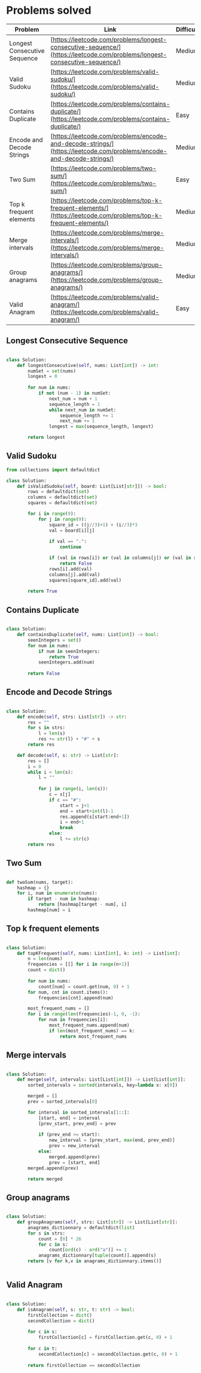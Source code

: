 # Problems solved

| Problem | Link | Difficulty |
|---------|------|------------|
| Longest Consecutive Sequence | [https://leetcode.com/problems/longest-consecutive-sequence/](https://leetcode.com/problems/longest-consecutive-sequence/) | Medium |
| Valid Sudoku | [https://leetcode.com/problems/valid-sudoku/](https://leetcode.com/problems/valid-sudoku/) | Medium |
| Contains Duplicate | [https://leetcode.com/problems/contains-duplicate/](https://leetcode.com/problems/contains-duplicate/) | Easy |
| Encode and Decode Strings | [https://leetcode.com/problems/encode-and-decode-strings/](https://leetcode.com/problems/encode-and-decode-strings/) | Medium |
| Two Sum | [https://leetcode.com/problems/two-sum/](https://leetcode.com/problems/two-sum/) | Easy |
| Top k frequent elements | [https://leetcode.com/problems/top-k-frequent-elements/](https://leetcode.com/problems/top-k-frequent-elements/) | Medium |
| Merge intervals | [https://leetcode.com/problems/merge-intervals/](https://leetcode.com/problems/merge-intervals/) | Medium |
| Group anagrams | [https://leetcode.com/problems/group-anagrams/](https://leetcode.com/problems/group-anagrams/) | Medium |
| Valid Anagram | [https://leetcode.com/problems/valid-anagram/](https://leetcode.com/problems/valid-anagram/) | Easy |

## Longest Consecutive Sequence

```py

class Solution:
    def longestConsecutive(self, nums: List[int]) -> int:
        numSet = set(nums)
        longest = 0
        
        for num in nums:
            if not (num - 1) in numSet:
                next_num = num + 1
                sequence_length = 1
                while next_num in numSet:
                    sequence_length += 1
                    next_num += 1
                longest = max(sequence_length, longest)

        return longest
```

## Valid Sudoku

```py
from collections import defaultdict

class Solution:
    def isValidSudoku(self, board: List[List[str]]) -> bool:
        rows = defaultdict(set)
        columns = defaultdict(set)
        squares = defaultdict(set)

        for i in range(9):
            for j in range(9):
                square_id = ((j//3)+1) + (i//3)*3
                val = board[i][j]
                
                if val == ".":
                    continue

                if (val in rows[i]) or (val in columns[j]) or (val in squares[square_id]):
                    return False
                rows[i].add(val)
                columns[j].add(val)
                squares[square_id].add(val)
        
        return True
```

## Contains Duplicate

```py

class Solution:
    def containsDuplicate(self, nums: List[int]) -> bool:
        seenIntegers = set()
        for num in nums:
            if num in seenIntegers:
                return True
            seenIntegers.add(num)
        
        return False
```

## Encode and Decode Strings

```py

class Solution:
    def encode(self, strs: List[str]) -> str:
        res = ""
        for s in strs:
            l = len(s)
            res += str(l) + "#" + s
        return res

    def decode(self, s: str) -> List[str]:
        res = []
        i = 0
        while i < len(s):
            l = ""
           
            for j in range(i, len(s)):
                c = s[j]
                if c == "#":
                    start = j+1
                    end = start+int(l)-1
                    res.append(s[start:end+1])
                    i = end+1
                    break
                else:
                    l += str(c)
        return res
```

## Two Sum

```py

def twoSum(nums, target):
    hashmap = {}
    for i, num in enumerate(nums):
        if target - num in hashmap:
            return [hashmap[target - num], i]
        hashmap[num] = i

```

## Top k frequent elements

```py

class Solution:
    def topKFrequent(self, nums: List[int], k: int) -> List[int]:
        n = len(nums)
        frequencies = [[] for i in range(n+1)]
        count = dict()
        
        for num in nums:
            count[num] = count.get(num, 0) + 1
        for num, cnt in count.items():
            frequencies[cnt].append(num)

        most_frequent_nums = []
        for i in range(len(frequencies)-1, 0, -1):
            for num in frequencies[i]:
                most_frequent_nums.append(num)
                if len(most_frequent_nums) == k: 
                    return most_frequent_nums
```

## Merge intervals

```py

class Solution:
    def merge(self, intervals: List[List[int]]) -> List[List[int]]:
        sorted_intervals = sorted(intervals, key=lambda x: x[0])

        merged = []
        prev = sorted_intervals[0]

        for interval in sorted_intervals[1::]:
            [start, end] = interval
            [prev_start, prev_end] = prev
            
            if (prev_end >= start):
                new_interval = [prev_start, max(end, prev_end)]
                prev = new_interval
            else:
                merged.append(prev)
                prev = [start, end]
        merged.append(prev)

        return merged

```

## Group anagrams

```py

class Solution:
    def groupAnagrams(self, strs: List[str]) -> List[List[str]]:
        anagrams_dictionnary = defaultdict(list)
        for s in strs:
            count = [0] * 26
            for c in s:
                count[ord(c) - ord("a")] += 1
            anagrams_dictionnary[tuple(count)].append(s)       
        return [v for k,v in anagrams_dictionnary.items()]



```

## Valid Anagram

```py

class Solution:
    def isAnagram(self, s: str, t: str) -> bool:
        firstCollection = dict()
        secondCollection = dict()
        
        for c in s:
            firstCollection[c] = firstCollection.get(c, 0) + 1
        
        for c in t:
            secondCollection[c] = secondCollection.get(c, 0) + 1
        
        return firstCollection == secondCollection
```
